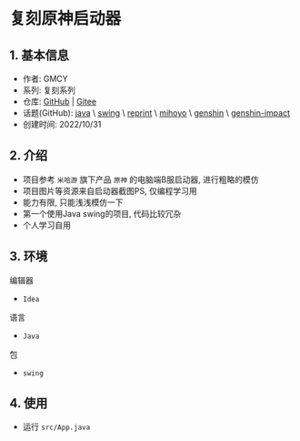 # 复刻原神启动器

## 1. 基本信息

- 作者: GMCY
- 系列: 复刻系列
- 仓库: [GitHub](https://github.com/GMCY2020/Reprint-Genshin-Impact-Launcher) | [Gitee](https://gitee.com/GMCY2020/Reprint-Genshin-Impact-Launcher)
- 话题(GitHub): [java](https://github.com/topics/java) \ [swing](https://github.com/topics/swing) \ [reprint](https://github.com/topics/reprint) \ [mihoyo](https://github.com/topics/mihoyo) \ [genshin](https://github.com/topics/genshin)  \ [genshin-impact](https://github.com/topics/genshin-impact)
- 创建时间: 2022/10/31

## 2. 介绍

- 项目参考 `米哈游` 旗下产品 `原神` 的电脑端B服启动器, 进行粗略的模仿
- 项目图片等资源来自启动器截图PS, 仅编程学习用
- 能力有限, 只能浅浅模仿一下
- 第一个使用Java swing的项目, 代码比较冗杂
- 个人学习自用

## 3. 环境

编辑器
- `Idea`

语言
- `Java`

包
- `swing`

## 4. 使用

- 运行 `src/App.java`